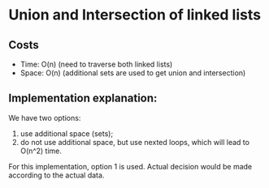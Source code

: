 # Union and Intersection of linked lists

## Costs

- Time: O(n) (need to traverse both linked lists)
- Space: O(n) (additional sets are used to get union and intersection)

## Implementation explanation:

We have two options:

1. use additional space (sets);
2. do not use additional space, but use nexted loops, which will lead to O(n^2) time.

For this implementation, option 1 is used. Actual decision would be made according to the actual data.
